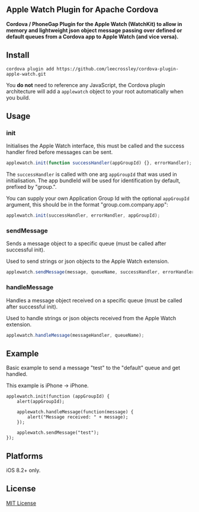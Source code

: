 ## Apple Watch Plugin for Apache Cordova

**Cordova / PhoneGap Plugin for the Apple Watch (WatchKit) to allow in memory and lightweight json object message passing over defined or default queues from a Cordova app to Apple Watch (and vice versa).**

## Install

```
cordova plugin add https://github.com/leecrossley/cordova-plugin-apple-watch.git
```

You **do not** need to reference any JavaScript, the Cordova plugin architecture will add a `applewatch` object to your root automatically when you build.

## Usage

### init

Initialises the Apple Watch interface, this must be called and the success handler fired before messages can be sent.

```js
applewatch.init(function successHandler(appGroupId) {}, errorHandler);
```

The `successHandler` is called with one arg `appGroupId` that was used in initialisation. The app bundleId will be used for identification by default, prefixed by "group.".

You can supply your own Application Group Id with the optional `appGroupId` argument, this should be in the format "group.com.company.app":

```js
applewatch.init(successHandler, errorHandler, appGroupId);
```

### sendMessage

Sends a message object to a specific queue (must be called after successful init).

Used to send strings or json objects to the Apple Watch extension.

```js
applewatch.sendMessage(message, queueName, successHandler, errorHandler);
```

### handleMessage

Handles a message object received on a specific queue (must be called after successful init).

Used to handle strings or json objects received from the Apple Watch extension.

```js
applewatch.handleMessage(messageHandler, queueName);
```

## Example

Basic example to send a message "test" to the "default" queue and get handled.

This example is iPhone -> iPhone.

```
applewatch.init(function (appGroupId) {
    alert(appGroupId);

    applewatch.handleMessage(function(message) {
        alert("Message received: " + message);
    });

    applewatch.sendMessage("test");
});
```

## Platforms

iOS 8.2+ only.

## License

[MIT License](http://ilee.mit-license.org)
